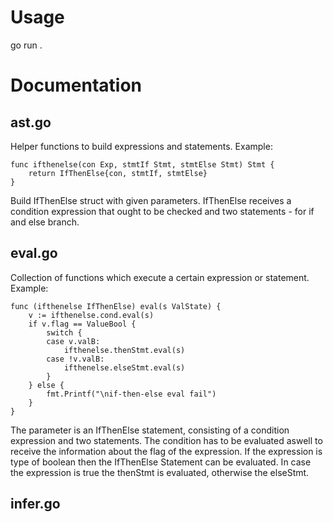 # Usage
go run .

# Documentation
## ast.go
Helper functions to build expressions and statements.
Example:
```
func ifthenelse(con Exp, stmtIf Stmt, stmtElse Stmt) Stmt {
	return IfThenElse{con, stmtIf, stmtElse}
}
```
Build IfThenElse struct with given parameters. IfThenElse receives a condition expression that ought to be checked and two statements - for if and else branch.

## eval.go
Collection of functions which execute a certain expression or statement.
Example:
```
func (ifthenelse IfThenElse) eval(s ValState) {
	v := ifthenelse.cond.eval(s)
	if v.flag == ValueBool {
		switch {
		case v.valB:
			ifthenelse.thenStmt.eval(s)
		case !v.valB:
			ifthenelse.elseStmt.eval(s)
		}
	} else {
		fmt.Printf("\nif-then-else eval fail")
	}
}
```
The parameter is an IfThenElse statement, consisting of a condition expression and two statements. The condition has to be evaluated aswell to receive the information about the flag of the expression. If the expression is type of boolean then the IfThenElse Statement can be evaluated. In case the expression is true the thenStmt is evaluated, otherwise the elseStmt.

## infer.go
